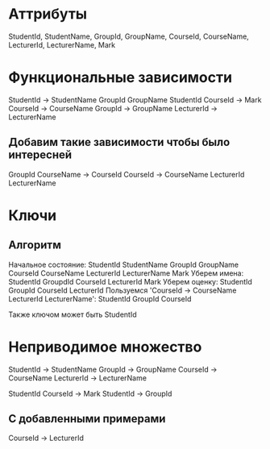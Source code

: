 # Аттрибуты
StudentId, StudentName, GroupId, GroupName, CourseId, CourseName, LecturerId, LecturerName, Mark

# Функциональные зависимости

StudentId -> StudentName GroupId GroupName
StudentId CourseId -> Mark
CourseId -> CourseName
GroupId -> GroupName
LecturerId -> LecturerName

## Добавим такие зависимости чтобы было интересней

GroupId CourseName -> CourseId 
CourseId -> CourseName LecturerId LecturerName 

# Ключи

## Алгоритм
Начальное состояние: StudentId StudentName GroupId GroupName CourseId CourseName LecturerId LecturerName Mark
Уберем имена: StudentId GroupdId CourseId LecturerId Mark
Уберем оценку: StudentId GroupId CourseId LecturerId
Пользуемся 'CourseId -> CourseName LecturerId LecturerName': StudentId GroupId CourseId

Также ключом может быть StudentId  

# Неприводимое множество

StudentId -> StudentName
GroupId -> GroupName
CourseId -> CourseName
LecturerId -> LecturerName

StudentId CourseId -> Mark
StudentId -> GroupId

## С добавленными примерами
CourseId -> LecturerId
